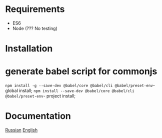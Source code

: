
# Requirements

- ES6
- Node (??? No testing)  

# Installation

# generate babel script for commonjs

`npm install -g --save-dev @babel/core @babel/cli @babel/preset-env`- global install;
`npm install --save-dev @babel/core @babel/cli @babel/preset-env`- project install;

# Documentation

[Russian](docs/ru)
[English](https://github.com/ALexeyP0708/Js-Interfaces/wiki)